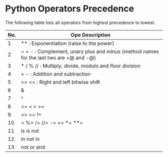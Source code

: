 # Python Operators Precedence  
The following table lists all operators from highest precedence to lowest.


|No.    |Ope Description    |
|---    |---                |
|1      |** : Exponentiation (raise to the power)   |
|2      |~ + - : Complement, unary plus and minus (method names for the last two are +@ and -@) |
|3      |* / % // : Multiply, divide, modulo and floor division |
|4      |+ - : Addition and subtraction|
|5      |>> << : Right and left bitwise shift   |
|6      |&                  |
|7      |^ |                |
|8      |<= < > >=          |
|9      |<> == !=           |
|10     |= %= /= //= -= += *= **=   |
|11     |is is not          |
|12     |in not in          |
|13     |not or and         |
